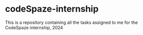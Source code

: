 # codeSpaze-internship
This is a repository containing all the tasks assigned to me for the CodeSpaze internship, 2024
